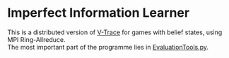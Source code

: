 # Imperfect Information Learner

This is a distributed version of [V-Trace](https://arxiv.org/abs/1802.01561) for games with belief states, using MPI Ring-Allreduce. <br/>
The most important part of the programme lies in [EvaluationTools.py](./EvaluationTool.py).
